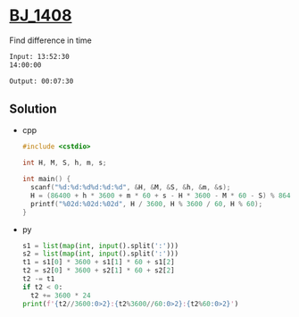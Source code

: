 # [BJ_1408](https://acmicpc.net/problem/1408)

Find difference in time

```txt
Input: 13:52:30
14:00:00

Output: 00:07:30
```

## Solution

* cpp

  ```cpp
  #include <cstdio>

  int H, M, S, h, m, s;

  int main() {
    scanf("%d:%d:%d%d:%d:%d", &H, &M, &S, &h, &m, &s);
    H = (86400 + h * 3600 + m * 60 + s - H * 3600 - M * 60 - S) % 86400;
    printf("%02d:%02d:%02d", H / 3600, H % 3600 / 60, H % 60);
  }
  ```

* py

  ```py
  s1 = list(map(int, input().split(':')))
  s2 = list(map(int, input().split(':')))
  t1 = s1[0] * 3600 + s1[1] * 60 + s1[2]
  t2 = s2[0] * 3600 + s2[1] * 60 + s2[2]
  t2 -= t1
  if t2 < 0:
    t2 += 3600 * 24
  print(f'{t2//3600:0>2}:{t2%3600//60:0>2}:{t2%60:0>2}')
  ```
